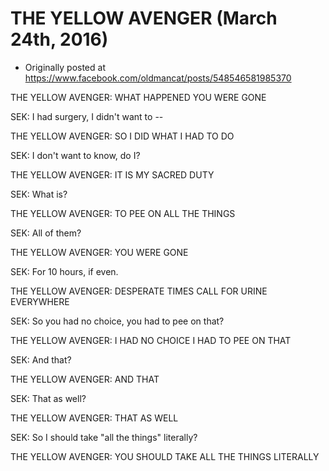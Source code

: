 # THE YELLOW AVENGER (March 24th, 2016)

 * Originally posted at https://www.facebook.com/oldmancat/posts/548546581985370

THE YELLOW AVENGER: WHAT HAPPENED YOU WERE GONE

SEK: I had surgery, I didn't want to --

THE YELLOW AVENGER: SO I DID WHAT I HAD TO DO

SEK: I don't want to know, do I?

THE YELLOW AVENGER: IT IS MY SACRED DUTY

SEK: What is?

THE YELLOW AVENGER: TO PEE ON ALL THE THINGS

SEK: All of them?

THE YELLOW AVENGER: YOU WERE GONE

SEK: For 10 hours, if even.

THE YELLOW AVENGER: DESPERATE TIMES CALL FOR URINE EVERYWHERE

SEK: So you had no choice, you had to pee on that?

THE YELLOW AVENGER: I HAD NO CHOICE I HAD TO PEE ON THAT

SEK: And that?

THE YELLOW AVENGER: AND THAT

SEK: That as well?

THE YELLOW AVENGER: THAT AS WELL

SEK: So I should take "all the things" literally?

THE YELLOW AVENGER: YOU SHOULD TAKE ALL THE THINGS LITERALLY

